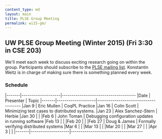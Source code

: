 ```yaml
---
content_type: md
layout: main
title: PLSE Group Meeting
permalink: wi15-gm/
---
```


## UW PLSE Group Meeting (Winter 2015) (Fri 3:30 in CSE 203)


We'll meet each week to discuss exciting research going on within the
group.  Participants should subscribe to the
[PLSE mailing list](https://mailman.cs.washington.edu/mailman/listinfo/plse).
Konstantin Weitz is in charge of making sure there is something planned every week.

### Schedule

|-------|--------------------|--------------------------------------
|Date   | Presenter          | Topic
|-------|--------------------|--------------------------------------
|Jan 9  | Eric Mullen        | CoqPL Practice
|Jan 16 | Colin Scott        | Minimizing test cases to distributed systems.
|Jan 23 | Alex Sanchez-Stern | Herbie
|Jan 30 |                    |
|Feb 6  | John Toman         | Debugging configuration updates in running software
|Feb 13 |                    |
|Feb 20 |                    |
|Feb 27 | Doug & James       | Formally verifying distributed systems
|Mar 6  |                    |
|Mar 13 |                    |
|Mar 20 |                    |
|Mar 27 |                    |
|Apr 3  |                    |
|-------|--------------------|-------------------------------------
